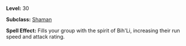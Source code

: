 <!-- TITLE: Spell: Spirit Of Bih'Li -->

**Level:** 30

**Subclass:** [Shaman](shaman)

**Spell Effect:**  Fills your group with the spirit of Bih'Li, increasing their run speed and attack rating.